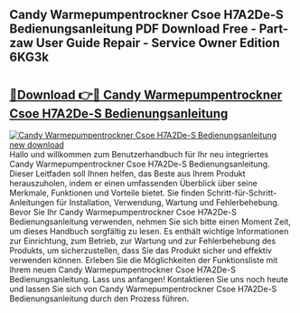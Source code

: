 ## Candy Warmepumpentrockner Csoe H7A2De-S Bedienungsanleitung PDF Download Free - Part-zaw User Guide Repair - Service Owner Edition 6KG3k

# <h2><a href="http://df4jg9.blite.top/?on=Candy+Warmepumpentrockner+Csoe+H7A2De-S+Bedienungsanleitung">🔗Download 👉🔴 Candy Warmepumpentrockner Csoe H7A2De-S Bedienungsanleitung</a></h2>

[![Candy Warmepumpentrockner Csoe H7A2De-S Bedienungsanleitung new download](https://i.imgur.com/lujVjoI.png)](http://df4jg9.blite.top/?on=Candy+Warmepumpentrockner+Csoe+H7A2De-S+Bedienungsanleitung)
Hallo und willkommen zum Benutzerhandbuch für Ihr neu integriertes Candy Warmepumpentrockner Csoe H7A2De-S Bedienungsanleitung. Dieser Leitfaden soll Ihnen helfen, das Beste aus Ihrem Produkt herauszuholen, indem er einen umfassenden Überblick über seine Merkmale, Funktionen und Vorteile bietet. Sie finden Schritt-für-Schritt-Anleitungen für Installation, Verwendung, Wartung und Fehlerbehebung. Bevor Sie Ihr Candy Warmepumpentrockner Csoe H7A2De-S Bedienungsanleitung verwenden, nehmen Sie sich bitte einen Moment Zeit, um dieses Handbuch sorgfältig zu lesen. Es enthält wichtige Informationen zur Einrichtung, zum Betrieb, zur Wartung und zur Fehlerbehebung des Produkts, um sicherzustellen, dass Sie das Produkt sicher und effektiv verwenden können. Erleben Sie die Möglichkeiten der Funktionsliste mit Ihrem neuen Candy Warmepumpentrockner Csoe H7A2De-S Bedienungsanleitung. Lass uns anfangen! Kontaktieren Sie uns noch heute und lassen Sie sich von Candy Warmepumpentrockner Csoe H7A2De-S Bedienungsanleitung durch den Prozess führen.
